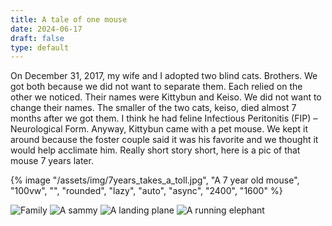 ```yaml
---
title: A tale of one mouse
date: 2024-06-17
draft: false
type: default
---
```

On December 31, 2017, my wife and I adopted two blind cats. Brothers. We got both because we did not want to separate them. Each relied on the other we noticed. Their names were Kittybun and Keiso. We did not want to change their names. The smaller of the two cats, keiso, died almost 7 months after we got them. I think he had feline Infectious Peritonitis (FIP) – Neurological Form. Anyway, Kittybun came with a pet mouse. We kept it around because the foster couple said it was his favorite and we thought it would help acclimate him. Really short story short, here is a pic of that mouse 7 years later.

{% image "/assets/img/7years_takes_a_toll.jpg", "A 7 year old mouse", "100vw", "", "rounded", "lazy", "auto", "async", "2400", "1600" %}

<img src="https://res.cloudinary.com/paulapplegate-com/image/upload/c_limit/dpr_auto/f_avif,q_auto/w_auto:breakpoints_200_1920_30_15/Dad-kevin-meApril-10-2010_v29ucr.jpg" alt="Family">

<img src="https://res.cloudinary.com/paulapplegate-com/image/upload/f_jxl,q_auto,c_fill/c_scale,w_auto:breakpoints_200_1920_30_15/hillshire-farm_ke7e8u.jxl" sizes="50vw" alt="A sammy" />


<img src="https://res.cloudinary.com/paulapplegate-com/image/upload/w_1000/DaPlane-2_ijuyi1.jpg" srcset="https://res.cloudinary.com/paulapplegate-com/image/upload/w_50/DaPlane-2_ijuyi1.jpg 50w, https://res.cloudinary.com/paulapplegate-com/image/upload/w_390/DaPlane-2_ijuyi1.jpg 390w, https://res.cloudinary.com/paulapplegate-com/image/upload/w_600/DaPlane-2_ijuyi1.jpg 600w, https://res.cloudinary.com/paulapplegate-com/image/upload/w_724/DaPlane-2_ijuyi1.jpg 724w, https://res.cloudinary.com/paulapplegate-com/image/upload/w_938/DaPlane-2_ijuyi1.jpg 938w, https://res.cloudinary.com/paulapplegate-com/image/upload/w_998/DaPlane-2_ijuyi1.jpg 998w, https://res.cloudinary.com/paulapplegate-com/image/upload/w_1000/DaPlane-2_ijuyi1.jpg 1000w" sizes="(max-width: 1000px) 100vw, 1000px" alt="A landing plane">

<picture>
<source type="image/jxl" srcset="https://res.cloudinary.com/paulapplegate-com/image/upload/f_jxl,q_auto/w_50/elephant-charge.jpg_y3q6ln.jpg 50w, https://res.cloudinary.com/paulapplegate-com/image/upload/f_jxl,q_auto/w_343/elephant-charge.jpg_y3q6ln.jpg 343w, https://res.cloudinary.com/paulapplegate-com/image/upload/f_jxl,q_auto/w_526/elephant-charge.jpg_y3q6ln.jpg 526w, https://res.cloudinary.com/paulapplegate-com/image/upload/f_jxl,q_auto/w_633/elephant-charge.jpg_y3q6ln.jpg 633w, https://res.cloudinary.com/paulapplegate-com/image/upload/f_jxl,q_auto/w_754/elephant-charge.jpg_y3q6ln.jpg 754w, https://res.cloudinary.com/paulapplegate-com/image/upload/f_jxl,q_auto/w_860/elephant-charge.jpg_y3q6ln.jpg 860w, https://res.cloudinary.com/paulapplegate-com/image/upload/f_jxl,q_auto/w_955/elephant-charge.jpg_y3q6ln.jpg 955w, https://res.cloudinary.com/paulapplegate-com/image/upload/f_jxl,q_auto/w_970/elephant-charge.jpg_y3q6ln.jpg 970w, https://res.cloudinary.com/paulapplegate-com/image/upload/f_jxl,q_auto/w_1000/elephant-charge.jpg_y3q6ln.jpg 1000w" sizes="(max-width: 1000px) 100vw, 1000px">
  <img src="https://res.cloudinary.com/paulapplegate-com/image/upload/q_auto/w_1000/elephant-charge.jpg_y3q6ln.jpg" srcset="https://res.cloudinary.com/paulapplegate-com/image/upload/q_auto/w_50/elephant-charge.jpg_y3q6ln.jpg 50w, https://res.cloudinary.com/paulapplegate-com/image/upload/q_auto/w_343/elephant-charge.jpg_y3q6ln.jpg 343w, https://res.cloudinary.com/paulapplegate-com/image/upload/q_auto/w_526/elephant-charge.jpg_y3q6ln.jpg 526w, https://res.cloudinary.com/paulapplegate-com/image/upload/q_auto/w_633/elephant-charge.jpg_y3q6ln.jpg 633w, https://res.cloudinary.com/paulapplegate-com/image/upload/q_auto/w_754/elephant-charge.jpg_y3q6ln.jpg 754w, https://res.cloudinary.com/paulapplegate-com/image/upload/q_auto/w_860/elephant-charge.jpg_y3q6ln.jpg 860w, https://res.cloudinary.com/paulapplegate-com/image/upload/q_auto/w_955/elephant-charge.jpg_y3q6ln.jpg 955w, https://res.cloudinary.com/paulapplegate-com/image/upload/q_auto/w_970/elephant-charge.jpg_y3q6ln.jpg 970w, https://res.cloudinary.com/paulapplegate-com/image/upload/q_auto/w_1000/elephant-charge.jpg_y3q6ln.jpg 1000w" sizes="(max-width: 1000px) 100vw, 1000px" alt="A running elephant">
</picture>

